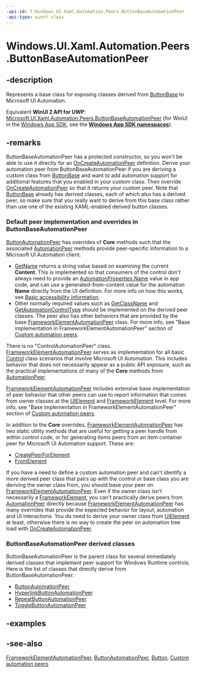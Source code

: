 ```yaml
---
-api-id: T:Windows.UI.Xaml.Automation.Peers.ButtonBaseAutomationPeer
-api-type: winrt class
---
```


<!-- Class syntax.
public class ButtonBaseAutomationPeer : Windows.UI.Xaml.Automation.Peers.FrameworkElementAutomationPeer, Windows.UI.Xaml.Automation.Peers.IButtonBaseAutomationPeer
-->

# Windows.UI.Xaml.Automation.Peers.ButtonBaseAutomationPeer

## -description
Represents a base class for exposing classes derived from [ButtonBase](../windows.ui.xaml.controls.primitives/buttonbase.md) to Microsoft UI Automation.

Equivalent **WinUI 2 API for UWP**: [Microsoft.UI.Xaml.Automation.Peers.ButtonBaseAutomationPeer](/windows/winui/api/microsoft.ui.xaml.automation.peers.buttonbaseautomationpeer) (for WinUI in the [Windows App SDK](/windows/apps/windows-app-sdk/), see the **[Windows App SDK namespaces](/windows/windows-app-sdk/api/winrt/)**).

## -remarks
 ButtonBaseAutomationPeer has a protected constructor, so you won't be able to use it directly for an [OnCreateAutomationPeer](../windows.ui.xaml/uielement_oncreateautomationpeer_1478162674.md) definition. Derive your automation peer from ButtonBaseAutomationPeer if you are deriving a custom class from [ButtonBase](../windows.ui.xaml.controls.primitives/buttonbase.md) and want to add automation support for additional features that you enabled in your custom class. Then override [OnCreateAutomationPeer](../windows.ui.xaml/uielement_oncreateautomationpeer_1478162674.md) so that it returns your custom peer. Note that [ButtonBase](../windows.ui.xaml.controls.primitives/buttonbase.md) already has derived classes, each of which also has a derived peer, so make sure that you really want to derive from this base class rather than use one of the existing XAML-enabled derived button classes.

### Default peer implementation and overrides in **ButtonBaseAutomationPeer**

[ButtonAutomationPeer](buttonautomationpeer.md) has overrides of **Core** methods such that the associated [AutomationPeer](automationpeer.md) methods provide peer-specific information to a Microsoft UI Automation client.

+ [GetName](automationpeer_getname_1386609741.md) returns a string value based on examining the current **Content**. This is implemented so that consumers of the control don't always need to provide an [AutomationProperties.Name](/uwp/api/windows.ui.xaml.automation.automationproperties.name) value in app code, and can use a generated-from-content value for the automation **Name** directly from the UI definition. For more info on how this works, see [Basic accessibility information](/windows/uwp/accessibility/basic-accessibility-information).
+ Other normally required values such as [GetClassName](automationpeer_getclassname_614238974.md) and [GetAutomationControlType](automationpeer_getautomationcontroltype_1156384152.md) should be implemented on the derived peer classes.
The peer also has other behaviors that are provided by the base [FrameworkElementAutomationPeer](frameworkelementautomationpeer.md) class. For more info, see "Base implementation in FrameworkElementAutomationPeer" section of [Custom automation peers](/windows/uwp/accessibility/custom-automation-peers).

There is no "ControlAutomationPeer" class. [FrameworkElementAutomationPeer](frameworkelementautomationpeer.md) serves as implementation for all basic [Control](../windows.ui.xaml.controls/control.md) class scenarios that involve Microsoft UI Automation. This includes behavior that does not necessarily appear as a public API exposure, such as the practical implementations of many of the **Core** methods from [AutomationPeer](automationpeer.md).

[FrameworkElementAutomationPeer](frameworkelementautomationpeer.md) includes extensive base implementation of peer behavior that other peers can use to report information that comes from owner classes at the [UIElement](../windows.ui.xaml/uielement.md) and [FrameworkElement](../windows.ui.xaml/frameworkelement.md) level. For more info, see "Base implementation in FrameworkElementAutomationPeer" section of [Custom automation peers](/windows/uwp/accessibility/custom-automation-peers).
<!--Maybe eventually also put this info in the Core methods, because it is overriders that most want to know the specifics of each such behavior whereas general consumers might want big picture or the semi client perspective you get from the non Core descs-->

In addition to the **Core** overrides, [FrameworkElementAutomationPeer](frameworkelementautomationpeer.md) has two static utility methods that are useful for getting a peer handle from within control code, or for generating items peers from an item container peer for Microsoft UI Automation support. These are:
+ [CreatePeerForElement](frameworkelementautomationpeer_createpeerforelement_1260151463.md)
+ [FromElement](frameworkelementautomationpeer_fromelement_1666357111.md)


If you have a need to define a custom automation peer and can't identify a more derived peer class that pairs up with the control or base class you are deriving the owner class from, you should base your peer on [FrameworkElementAutomationPeer](frameworkelementautomationpeer.md). Even if the owner class isn't necessarily a [FrameworkElement](../windows.ui.xaml/frameworkelement.md), you can't practically derive peers from [AutomationPeer](automationpeer.md) directly because [FrameworkElementAutomationPeer](frameworkelementautomationpeer.md) has many overrides that provide the expected behavior for layout, automation and UI interactions. You do need to derive your owner class from [UIElement](../windows.ui.xaml/uielement.md) at least, otherwise there is no way to create the peer on automation tree load with [OnCreateAutomationPeer](../windows.ui.xaml/uielement_oncreateautomationpeer_1478162674.md).

### **ButtonBaseAutomationPeer** derived classes

ButtonBaseAutomationPeer is the parent class for several immediately derived classes that implement peer support for Windows Runtime controls. Here is the list of classes that directly derive from ButtonBaseAutomationPeer:

+ [ButtonAutomationPeer](buttonautomationpeer.md)
+ [HyperlinkButtonAutomationPeer](hyperlinkbuttonautomationpeer.md)
+ [RepeatButtonAutomationPeer](repeatbuttonautomationpeer.md)
+ [ToggleButtonAutomationPeer](togglebuttonautomationpeer.md)


## -examples

## -see-also
[FrameworkElementAutomationPeer](frameworkelementautomationpeer.md), [ButtonAutomationPeer](buttonautomationpeer.md), [Button](../windows.ui.xaml.controls/button.md), [Custom automation peers](/windows/uwp/accessibility/custom-automation-peers)
